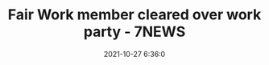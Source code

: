 ---
"title": "Fair Work member cleared over work party - 7NEWS"
"date": "2021-10-27 6:36:0"
"feed_name": "GOOGLENEWSINDUSTRIAL"
"feed_website": "https://news.google.com/search?q=industrial%2Bincident&hl=en-US&gl=US&ceid=US:en"
"feed_rss": "https://news.google.com/rss/search?q=industrial%2Bincident&hl=en-US&gl=US&ceid=US:en"
"link": "https://7news.com.au/politics/fair-work-member-cleared-over-work-party-c-4347716"
"source": "{'href': 'https://7news.com.au', 'title': '7NEWS'}"
"file": "_posts/2021-1-1-7fbc3e9bd9830fbbea18e433aacc7234fca4d7ff.md"
"accident": "0"
"drilling": "0"
"dead": "0"
"injured": "0"
"arrested": "0"
"place": "unknown place"
"where": "unknown site"
"causes": "unknown"
"place_uri": "unknown place"
---